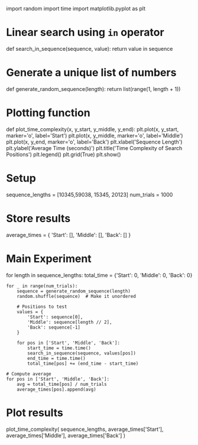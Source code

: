 import random
import time
import matplotlib.pyplot as plt

# Linear search using `in` operator
def search_in_sequence(sequence, value):
    return value in sequence

# Generate a unique list of numbers
def generate_random_sequence(length):
    return list(range(1, length + 1))

# Plotting function
def plot_time_complexity(x, y_start, y_middle, y_end):
    plt.plot(x, y_start, marker='o', label='Start')
    plt.plot(x, y_middle, marker='o', label='Middle')
    plt.plot(x, y_end, marker='o', label='Back')
    plt.xlabel('Sequence Length')
    plt.ylabel('Average Time (seconds)')
    plt.title('Time Complexity of Search Positions')
    plt.legend()
    plt.grid(True)
    plt.show()

# Setup
sequence_lengths = [10345,59038, 15345, 20123]
num_trials = 1000

# Store results
average_times = {
    'Start': [],
    'Middle': [],
    'Back': []
}

# Main Experiment
for length in sequence_lengths:
    total_time = {'Start': 0, 'Middle': 0, 'Back': 0}
    
    for _ in range(num_trials):
        sequence = generate_random_sequence(length)
        random.shuffle(sequence)  # Make it unordered
        
        # Positions to test
        values = {
            'Start': sequence[0],
            'Middle': sequence[length // 2],
            'Back': sequence[-1]
        }
        
        for pos in ['Start', 'Middle', 'Back']:
            start_time = time.time()
            search_in_sequence(sequence, values[pos])
            end_time = time.time()
            total_time[pos] += (end_time - start_time)
    
    # Compute average
    for pos in ['Start', 'Middle', 'Back']:
        avg = total_time[pos] / num_trials
        average_times[pos].append(avg)

# Plot results
plot_time_complexity(
    sequence_lengths,
    average_times['Start'],
    average_times['Middle'],
    average_times['Back']
)

 
